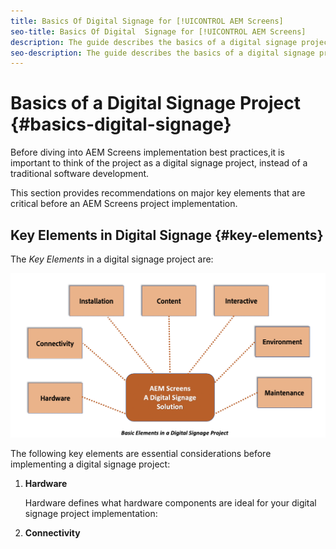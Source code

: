 ```yaml
---
title: Basics Of Digital Signage for [!UICONTROL AEM Screens]
seo-title: Basics Of Digital  Signage for [!UICONTROL AEM Screens]
description: The guide describes the basics of a digital signage project
seo-description: The guide describes the basics of a digital signage project
---
```


# Basics of a Digital Signage Project {#basics-digital-signage}

Before diving into AEM Screens implementation best practices,it is important to think of the project as a digital signage project, instead of a traditional software development.

This section provides recommendations on major key elements that are critical  before an AEM Screens project implementation.


## Key Elements in Digital Signage {#key-elements}

The *Key Elements* in a digital signage project are:

![](/help/assets/Elements-Revised.png)

The following key elements are essential considerations before implementing a digital signage project:

1. **Hardware**

   Hardware defines what hardware components are ideal for your digital signage project implementation:

1. **Connectivity**

